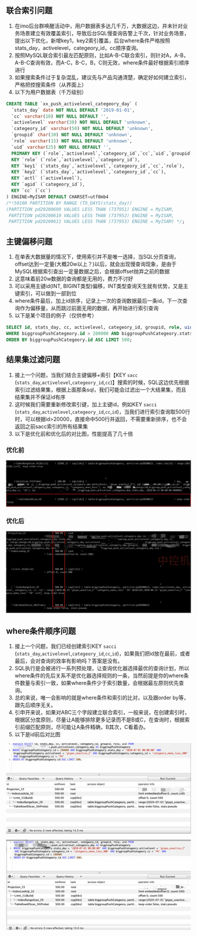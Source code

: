 ## 联合索引问题

1.  在imo后台群唤醒活动中，用户数据表多达几千万，大数据这边，并未针对业务场景建立有效覆盖索引，导致后台SQL慢查询告警上千次，针对业务场景，提出以下优化，新增key1，key2索引覆盖，后台where条件严格按照stats_day，activelevel，categeory_id，cc顺序查询。
2.  按照MySQL联合索引最左匹配原则，比如A-B-C联合索引，则针对A，A-B，A-B-C查询有效，而A-C，B-C，B，C则无效，where条件最好根据索引顺序进行
3.  如果搜索条件过于复杂混乱，建议先与产品沟通清楚，确定好如何建立索引，严格把控搜索条件（从界面上）
4.  以下为用户数据表（千万级别）

``` SQL
CREATE TABLE `xx_push_activelevel_categeory_day` (
  `stats_day` date NOT NULL DEFAULT '2019-01-01',
  `cc` varchar(10) NOT NULL DEFAULT '',
  `activelevel` varchar(30) NOT NULL DEFAULT 'unknown',
  `categeory_id` varchar(50) NOT NULL DEFAULT 'unknown',
  `groupid` char(30) NOT NULL DEFAULT 'unknown',
  `role` varchar(15) NOT NULL DEFAULT 'unknown',
  `uid` varchar(25) NOT NULL DEFAULT '',
  PRIMARY KEY (`role`,`activelevel`,`categeory_id`,`cc`,`uid`,`groupid`,`stats_day`),
  KEY `role` (`role`,`activelevel`,`categeory_id`),
  KEY `key1` (`stats_day`,`activelevel`,`categeory_id`,`cc`,`role`),
  KEY `key2` (`stats_day`,`activelevel`,`categeory_id`,`cc`),
  KEY `actl` (`activelevel`),
  KEY `agid` (`categeory_id`),
  KEY `cc` (`cc`)
) ENGINE=MyISAM DEFAULT CHARSET=utf8mb4
/*!50100 PARTITION BY RANGE (TO_DAYS(stats_day))
(PARTITION pd20200609 VALUES LESS THAN (737951) ENGINE = MyISAM,
 PARTITION pd20200610 VALUES LESS THAN (737952) ENGINE = MyISAM,
 PARTITION pd20200611 VALUES LESS THAN (737953) ENGINE = MyISAM) */;
```


## 主键偏移问题

1.  在单表大数据量的情况下，使用索引并不是唯一选择，当SQL分页查询，offset达到一定量(大概20w以上？)以后，就会出现慢查询现象，是由于MySQL根据索引查出一定量数据之后，会根据offset抛弃之前的数据
2.  这意味着前20w数据的查询都是无用的，费力不讨好
3.  可以采用主键id(INT, BIGINT类型)偏移，INT类型查询天生就有优势，又是主键索引，可以做到一部到位
4.  where条件最后，加上id排序，记录上一次的查询数据最后一条id，下一次查询作为偏移量，从而跳过前面无用的数据，再开始进行索引查询
5.  以下是某个项目的例子（仅供参考）

```SQL
SELECT id, stats_day, cc, activelevel, categeory_id, groupid, role, uid FROM xx_push_activelevel_categeory_day AS biggroupPushCategeory
WHERE biggroupPushCategeory.id > 200000 AND biggroupPushCategeory.stats_day = '2020-07-01 00:00:00' AND biggroupPushCategeory.activelevel = 'gtype_unactive_2' AND biggroupPushCategeory.categeory_id = 'categeory_mems_less_300' AND biggroupPushCategeory.cc = 'PK'
ORDER BY biggroupPushCategeory.id ASC LIMIT 500;
```

## 结果集过滤问题

1.  接上一个问题，当我们结合主键偏移+索引【KEY `sacc` (`stats_day`,`activelevel`,`categeory_id`,`cc`)】搜索的时候，SQL这边优先根据索引过滤结果集，根据上面那条sql，我们可能会过滤出一个大结果集，而且结果集并不保证id有序
2.  这时候我们需要重新修改索引键，加上主键id，例如KEY `sacci` (`stats_day`,`activelevel`,`categeory_id`,`cc`,`id`)，当我们进行索引查询取500行时，可以根据id>20000，直接命中500行并返回，不需要重新排序，也不会返回之前sacc索引的所有结果集
3.  以下是优化前和优化后的对比图，性能提高了几十倍


### 优化前
![优化前](db操作常见问题-01.png)


### 优化后
![优化后](db操作常见问题-02.png)


## where条件顺序问题

1.  接上一个问题，我们已经创建索引KEY `sacci` (`stats_day`,`activelevel`,`categeory_id`,`cc`,`id`)，如果我们把id放在最前，或者最后，会对查询的效率有影响吗？答案是没有。
2.  SQL执行是会被进行一系列预处理，让查询优化器选择最优的查询计划，所以where条件的先后关系不是优化器选择规则的一条，当然前提是你的where条件数量与索引一致，如果where条件少于索引数量，会根据最左原则优先查询。
3.  总的来说，唯一会影响的就是where条件和索引的比对，以及跟order by等，跟先后顺序无关。
4.  引申开来说，如果对ABC三个字段建立联合索引，一般来说，在创建索引时，根据区分度原则，尽量让A能够排除更多记录而不是B或C，在查询时，根据索引前缀匹配原则，尽可能让A条件精确，B其次，C看着办。
5.  以下是id前后对比图

![alt](db操作常见问题-03.png)

![alt](db操作常见问题-04.png)
